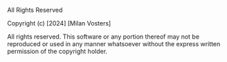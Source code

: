 All Rights Reserved

Copyright (c) [2024] [Milan Vosters]

All rights reserved. This software or any portion thereof may not be reproduced or used in any manner whatsoever without the express written permission of the copyright holder.
